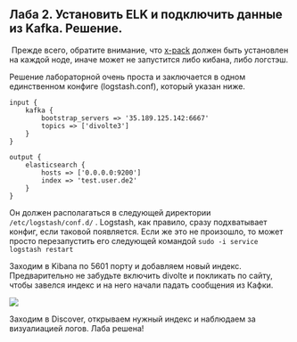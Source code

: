 ## Лаба 2. Установить ELK и подключить данные из Kafka. Решение.

​ Прежде всего, обратите внимание, что [x-pack](https://www.elastic.co/products/x-pack) должен быть установлен на каждой ноде, иначе может не запустится либо кибана, либо логстэш. 

Решение лабораторной очень проста и заключается в одном единственном конфиге (logstash.conf), который указан ниже.

```
input {
    kafka {
        bootstrap_servers => '35.189.125.142:6667'
        topics => ['divolte3']
    }
}

output {
    elasticsearch {
        hosts => ['0.0.0.0:9200']
        index => 'test.user.de2'
    }
}
```

Он должен располагаться в следующей директории `/etc/logstash/conf.d/` . Logstash, как правило, сразу подхватывает конфиг, если таковой появляется. Если же это не произошло, то может просто перезапустить его следующей командой  `sudo -i service logstash restart`

Заходим в Kibana по 5601 порту и добавляем новый индекс. Предварительно не забудьте включить divolte и покликать по сайту, чтобы завелся индекс и на него начали падать сообщения из Кафки. 

<img src="https://i.imgur.com/SK0lkoy.png">

Заходим в Discover, открываем нужный индекс и наблюдаем за визуалиацией логов. Лаба решена!